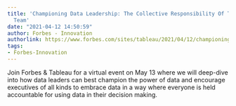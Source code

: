 ```yaml
---
title: 'Championing Data Leadership: The Collective Responsibility Of The Executive
  Team'
date: "2021-04-12 14:50:59"
author: Forbes - Innovation
authorlink: https://www.forbes.com/sites/tableau/2021/04/12/championing-data-leadership-the-collective-responsibility-of-the-executive-team/
tags:
- Forbes-Innovation
---
```

Join Forbes & Tableau for a virtual event on May 13 where we will deep-dive into how data leaders can best champion the power of data and encourage executives of all kinds to embrace data in a way where everyone is held accountable for using data in their decision making.